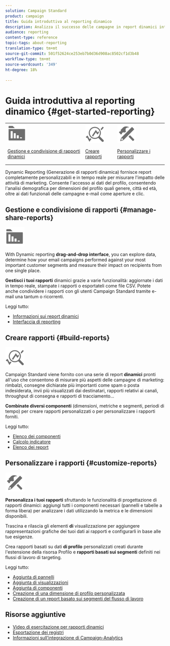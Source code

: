 ```yaml
---
solution: Campaign Standard
product: campaign
title: Guida introduttiva al reporting dinamico
description: Analizza il successo delle campagne in report dinamici integrati o personalizzati.
audience: reporting
content-type: reference
topic-tags: about-reporting
translation-type: tm+mt
source-git-commit: 501f52624ce253eb7b0d36d908ac8502cf1d3b48
workflow-type: tm+mt
source-wordcount: '349'
ht-degree: 18%

---
```



# Guida introduttiva al reporting dinamico {#get-started-reporting}

<table>
<tr>
<td><img src="assets/do-not-localize/icon_manage.svg" width="60px"><p><a href="#manage-share-reports">Gestione e condivisione di rapporti dinamici</a></p></td>
<td><img src="assets/do-not-localize/icon_build.svg" width="60px"><p><a href="#build-reports">Creare rapporti</a></p></td>
<td><img src="assets/do-not-localize/icon_customize.svg" width="60px"><p><a href="#customize-reports">Personalizzare i rapporti</a></p></td></tr>
</table>

Dynamic Reporting (Generazione di rapporti dinamica) fornisce report completamente personalizzabili e in tempo reale per misurare l&#39;impatto delle attività di marketing. Consente l&#39;accesso ai dati del profilo, consentendo l&#39;analisi demografica per dimensioni del profilo quali genere, città ed età, oltre ai dati funzionali delle campagne e-mail come aperture e clic.

## Gestione e condivisione di rapporti {#manage-share-reports}

<img src="assets/do-not-localize/icon_manage.svg" width="60px">

With Dynamic reporting **drag-and-drop interface**, you can explore data, determine how your email campaigns performed against your most important customer segments and measure their impact on recipients from one single place.

**Gestisci i tuoi rapporti** dinamici grazie a varie funzionalità: aggiornate i dati in tempo reale, stampate i rapporti o esportateli come file CSV. Potete anche condividere i rapporti con gli utenti Campaign Standard tramite e-mail una tantum o ricorrenti.

Leggi tutto:

* [Informazioni sui report dinamici](../../reporting/using/about-dynamic-reports.md)
* [Interfaccia di reporting](../../reporting/using/reporting-interface.md)

## Creare rapporti {#build-reports}

<img src="assets/do-not-localize/icon_build.svg" width="60px">

Campaign Standard viene fornito con una serie di report **dinamici** pronti all&#39;uso che consentono di misurare più aspetti delle campagne di marketing: rimbalzi, consegne dichiarate più importanti come spam o posta indesiderata, invii più visualizzati dai destinatari, rapporti relativi ai canali, throughput di consegna e rapporti di tracciamento...

**Combinate diversi componenti** (dimensioni, metriche e segmenti, periodi di tempo) per creare rapporti personalizzati o per personalizzare i rapporti forniti.

Leggi tutto:

* [Elenco dei componenti](../../reporting/using/list-of-components-.md)
* [Calcolo indicatore](../../reporting/using/indicator-calculation.md)
* [Elenco dei report](../../reporting/using/defining-the-report-period.md)

## Personalizzare i rapporti {#customize-reports}

<img src="assets/do-not-localize/icon_customize.svg" width="60px">

**Personalizza i tuoi rapporti** sfruttando le funzionalità di progettazione di rapporti dinamici: aggiungi tutti i componenti necessari (pannelli e tabelle a forma libera) per analizzare i dati utilizzando la metrica e le dimensioni disponibili.

Trascina e rilascia gli elementi **di** visualizzazione per aggiungere rappresentazioni grafiche dei tuoi dati ai rapporti e configurarli in base alle tue esigenze.

Crea rapporti basati su dati **di profilo** personalizzati creati durante l&#39;estensione della risorsa Profilo e **rapporti basati sui segmenti** definiti nei flussi di lavoro di targeting.

Leggi tutto:

* [Aggiunta di pannelli](../../reporting/using/adding-panels.md)
* [Aggiunta di visualizzazioni](../../reporting/using/adding-visualizations.md)
* [Aggiunta di componenti](../../reporting/using/adding-components.md)
* [Creazione di una dimensione di profilo personalizzata](../../reporting/using/creating-a-custom-profile-dimension.md)
* [Creazione di un report basato sui segmenti del flusso di lavoro](../../reporting/using/creating-a-report-workflow-segment.md)

## Risorse aggiuntive

* [Video di esercitazione per rapporti dinamici](https://docs.adobe.com/content/help/en/campaign-standard-learn/tutorials/reporting/exploring-reports.html)
* [Esportazione dei registri](../../automating/using/exporting-logs.md)
* [Informazioni sull’integrazione di Campaign-Analytics](../../integrating/using/about-campaign-analytics-integration.md)